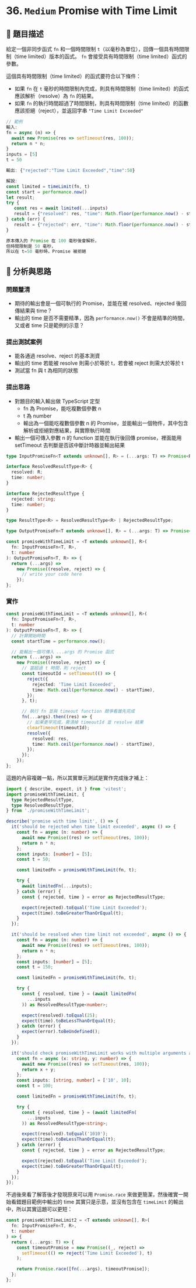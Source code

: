 # 36. `Medium` Promise with Time Limit

## 🔸 題目描述

給定一個非同步函式 `fn` 和一個時間限制 `t`（以毫秒為單位），回傳一個具有時間限制（time limited）版本的函式。 `fn` 會接受具有時間限制（time limited）函式的參數。

這個具有時間限制（time limited）的函式要符合以下條件：

- 如果 `fn` 在 `t` 毫秒的時間限制內完成，則具有時間限制（time limited）的函式應該解析（resolve）為 `fn` 的結果。
- 如果 `fn` 的執行時間超過了時間限制，則具有時間限制（time limited）的函數應該拒絕（reject），並返回字串 `"Time Limit Exceeded"`

```javascript
// 範例
輸入:
fn = async (n) => {
  await new Promise(res => setTimeout(res, 100));
  return n * n;
}
inputs = [5]
t = 50

輸出: {"rejected":"Time Limit Exceeded","time":50}

解說:
const limited = timeLimit(fn, t)
const start = performance.now()
let result;
try {
   const res = await limited(...inputs)
   result = {"resolved": res, "time": Math.floor(performance.now() - start)};
} catch (err) {
   result = {"rejected": err, "time": Math.floor(performance.now() - start)};
}

原本傳入的 Promise 在 100 毫秒後會解析，
但時間限制是 50 毫秒，
所以在 t=50 毫秒時，Promise 被拒絕
```

## 💭 分析與思路

### 問題釐清

- 期待的輸出會是一個可執行的 Promise，並能在被 resolved、rejected 後回傳結果與 time？
- 輸出的 time 是否不需要精準，因為 `performance.now()` 不會是精準的時間，又或者 time 只是範例的示意？

### 提出測試案例

- 能各通過 resolve、reject 的基本測資
- 輸出的 time 若能被 resolve 則需小於等於 t，若會被 reject 則需大於等於 t
- 測試當 fn 與 t 為相同的狀態

### 提出思路

- 對題目的輸入輸出做 TypeScript 定型
  - fn 為 Promise，能吃複數個參數 n
  - t 為 number
  - 輸出為一個能吃複數個參數 n 的 Promise，並能輸出一個物件，其中包含解析或拒絕對應結果，與實際執行時間
- 輸出一個可傳入參數 n 的 function 並能在執行後回傳 promise，裡面能用 setTimeout 去判斷是否該中斷計時器並輸出結果

```ts
type InputPromiseFn<T extends unknown[], R> = (...args: T) => Promise<R>;

interface ResolvedResultType<R> {
  resolved: R;
  time: number;
}

interface RejectedResultType {
  rejected: string;
  time: number;
}

type ResultType<R> = ResolvedResultType<R> | RejectedResultType;

type OutputPromiseFn<T extends unknown[], R> = (...args: T) => Promise<ResultType<R>>;

const promiseWithTimeLimit = <T extends unknown[], R>(
  fn: InputPromiseFn<T, R>,
  t: number
): OutputPromiseFn<T, R> => {
  return (...args) =>
    new Promise((resolve, reject) => {
      // write your code here
    });
};
```

### 實作

```ts
const promiseWithTimeLimit = <T extends unknown[], R>(
  fn: InputPromiseFn<T, R>,
  t: number
): OutputPromiseFn<T, R> => {
  // 計算開始時間
  const startTime = performance.now();

  // 能輸出一個可傳入 ...args 的 Promise 函式
  return (...args) =>
    new Promise((resolve, reject) => {
      // 當超過 t 時間，則 reject
      const timeoutId = setTimeout(() => {
        reject({
          rejected: 'Time Limit Exceeded',
          time: Math.ceil(performance.now() - startTime),
        });
      }, t);

      // 執行 fn 並與 timeout function 競爭看誰先完成
      fn(...args).then((res) => {
        // 如果更早完成，需清掉 timeoutId 並 resolve 結果
        clearTimeout(timeoutId);
        resolve({
          resolved: res,
          time: Math.ceil(performance.now() - startTime),
        });
      });
    });
};
```

這題的內容複雜一點，所以其實單元測試是實作完成後才補上：

```ts
import { describe, expect, it } from 'vitest';
import promiseWithTimeLimit, {
  type RejectedResultType,
  type ResolvedResultType,
} from './promiseWithTimeLimit';

describe('promise with time limit', () => {
  it('should be rejected when time limit exceeded', async () => {
    const fn = async (n: number) => {
      await new Promise((res) => setTimeout(res, 100));
      return n * n;
    };
    const inputs: [number] = [5];
    const t = 50;

    const limitedFn = promiseWithTimeLimit(fn, t);

    try {
      await limitedFn(...inputs);
    } catch (error) {
      const { rejected, time } = error as RejectedResultType;

      expect(rejected).toEqual('Time Limit Exceeded');
      expect(time).toBeGreaterThanOrEqual(t);
    }
  });

  it('should be resolved when time limit not exceeded', async () => {
    const fn = async (n: number) => {
      await new Promise((res) => setTimeout(res, 100));
      return n * n;
    };
    const inputs: [number] = [5];
    const t = 150;

    const limitedFn = promiseWithTimeLimit(fn, t);

    try {
      const { resolved, time } = (await limitedFn(
        ...inputs
      )) as ResolvedResultType<number>;

      expect(resolved).toEqual(25);
      expect(time).toBeLessThanOrEqual(t);
    } catch (error) {
      expect(error).toBeUndefined();
    }
  });

  it('should check promiseWithTimeLimit works with multiple arguments and same time limit', async () => {
    const fn = async (x: string, y: number) => {
      await new Promise((res) => setTimeout(res, 100));
      return x + y;
    };
    const inputs: [string, number] = ['10', 10];
    const t = 100;

    const limitedFn = promiseWithTimeLimit(fn, t);

    try {
      const { resolved, time } = (await limitedFn(
        ...inputs
      )) as ResolvedResultType<string>;

      expect(resolved).toEqual('1010');
      expect(time).toBeLessThanOrEqual(t);
    } catch (error) {
      const { rejected, time } = error as RejectedResultType;

      expect(rejected).toEqual('Time Limit Exceeded');
      expect(time).toBeGreaterThanOrEqual(t);
    }
  });
});
```

不過後來看了解答後才發現原來可以用 `Promise.race` 來做更簡潔，然後確實一開始看錯題目範例中輸出的 time 其實只是示意，並沒有包含在 `timeLimit` 的輸出中，所以其實這題可以更短：

```ts
const promiseWithTimeLimit2 = <T extends unknown[], R>(
  fn: InputPromiseFn<T, R>,
  t: number
) => {
  return (...args: T) => {
    const timeoutPromise = new Promise((_, reject) =>
      setTimeout(() => reject('Time Limit Exceeded'), t)
    );

    return Promise.race([fn(...args), timeoutPromise]);
  };
};
```
